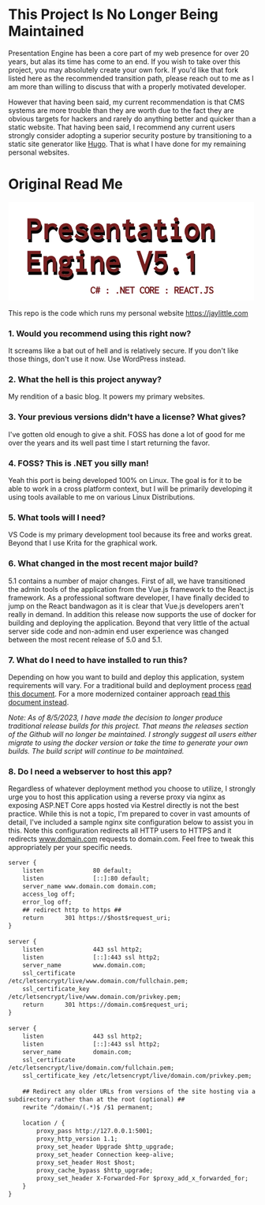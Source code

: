 # This Project Is No Longer Being Maintained

Presentation Engine has been a core part of my web presence for over 20 years, but alas its time has come to an end.  If you wish to take over this project, you may absolutely create your own fork.  If you'd like that fork listed here as the recommended transition path, please reach out to me as I am more than willing to discuss that with a properly motivated developer.

However that having been said, my current recommendation is that CMS systems are more trouble than they are worth due to the fact they are obvious targets for hackers and rarely do anything better and quicker than a static website.  That having been said, I recommend any current users strongly consider adopting a superior security posture by transitioning to a static site generator like [Hugo](https://gohugo.io/).  That is what I have done for my remaining personal websites.

# Original Read Me

![Presentation Engine 5.1 Logo](./PEngine.Core.Web/wwwroot/images/system/pengine_logo5.webp)

This repo is the code which runs my personal website https://jaylittle.com

### 1. Would you recommend using this right now?

It screams like a bat out of hell and is relatively secure. If you don't like those things, don't use it now.  Use WordPress instead.

### 2. What the hell is this project anyway?

My rendition of a basic blog.  It powers my primary websites.

### 3. Your previous versions didn't have a license? What gives?

I've gotten old enough to give a shit. FOSS has done a lot of good for me over the years and its well past time I start returning the favor.

### 4. FOSS? This is .NET you silly man!

Yeah this port is being developed 100% on Linux.  The goal is for it to be able to work in a cross platform context, but I will be primarily developing it using tools available to me on various Linux Distributions.

### 5. What tools will I need?

VS Code is my primary development tool because its free and works great. Beyond that I use Krita for the graphical work.

### 6. What changed in the most recent major build?

5.1 contains a number of major changes.  First of all, we have transitioned the admin tools of the application from the Vue.js framework to the React.js framework.  As a professional software developer, I have finally decided to jump on the React bandwagon as it is clear that Vue.js developers aren't really in demand.  In addition this release now supports the use of docker for building and deploying the application.  Beyond that very little of the actual server side code and non-admin end user experience was changed between the most recent release of 5.0 and 5.1.

### 7. What do I need to have installed to run this?

Depending on how you want to build and deploy this application, system requirements will vary.  For a traditional build and deployment process [read this document](Docs/BUILD.md).  For a more modernized container approach [read this document instead](Docs/DOCKER.md).

_Note: As of 8/5/2023, I have made the decision to longer produce traditional release builds for this project.  That means the releases section of the Github will no longer be maintained.  I strongly suggest all users either migrate to using the docker version or take the time to generate your own builds.  The build script will continue to be maintained._

### 8. Do I need a webserver to host this app?

Regardless of whatever deployment method you choose to utilize, I strongly urge you to host this application using a reverse proxy via nginx as exposing ASP.NET Core apps hosted via Kestrel directly is not the best practice.  While this is not a topic, I'm prepared to cover in vast amounts of detail, I've included a sample nginx site configuration below to assist you in this.  Note this configuration redirects all HTTP users to HTTPS and it redirects www.domain.com requests to domain.com.  Feel free to tweak this appropriately per your specific needs.

    server {
        listen              80 default;
        listen              [::]:80 default;
        server_name www.domain.com domain.com;
        access_log off;
        error_log off;
        ## redirect http to https ##
        return      301 https://$host$request_uri;
    }

    server {
        listen              443 ssl http2;
        listen              [::]:443 ssl http2;
        server_name         www.domain.com;
        ssl_certificate     /etc/letsencrypt/live/www.domain.com/fullchain.pem;
        ssl_certificate_key /etc/letsencrypt/live/www.domain.com/privkey.pem;
        return      301 https://domain.com$request_uri;
    }

    server {
        listen              443 ssl http2;
        listen              [::]:443 ssl http2;
        server_name         domain.com;
        ssl_certificate     /etc/letsencrypt/live/domain.com/fullchain.pem;
        ssl_certificate_key /etc/letsencrypt/live/domain.com/privkey.pem;

        ## Redirect any older URLs from versions of the site hosting via a subdirectory rather than at the root (optional) ##
        rewrite ^/domain/(.*)$ /$1 permanent;

        location / {
            proxy_pass http://127.0.0.1:5001;
            proxy_http_version 1.1;
            proxy_set_header Upgrade $http_upgrade;
            proxy_set_header Connection keep-alive;
            proxy_set_header Host $host;
            proxy_cache_bypass $http_upgrade;
            proxy_set_header X-Forwarded-For $proxy_add_x_forwarded_for;
        }
    }
